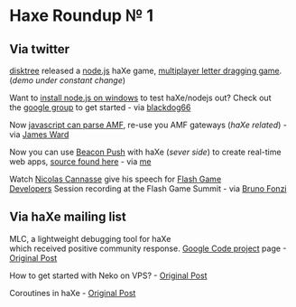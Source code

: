 [_template]: ../templates/roundup.html
# Haxe Roundup № 1

## Via twitter
[disktree][link 1] released a [node.js][link 2] haXe game, [multiplayer letter dragging game][link 3]. (*demo under constant change*)

Want to [install node.js on windows][link 4] to test haXe/nodejs out? Check out the [google group][link 5] to get started - via [blackdog66][link 6]

Now [javascript can parse AMF][link 7], re-use you AMF gateways (*haXe related*) - via [James Ward][link 8]

Now you can use [Beacon Push][link 9] with haXe (*sever side*) to create real-time web apps, [source found here][link 10] - via [me][link 11]

Watch [Nicolas Cannasse][link 12] give his speech for [Flash Game Developers][link 13] Session recording at the Flash Game Summit - via [Bruno Fonzi][link 14]

## Via haXe mailing list
MLC, a lightweight debugging tool for haXe which received positive community response. [Google Code project][link 15] page -[Original Post][link 16]

How to get started with Neko on VPS? - [Original Post][link 17]

Coroutines in haXe - [Original Post][link 18]

[link 1]: https://twitter.com/disktree "@disktree"
[link 2]: http://nodejs.org/ "node.js"
[link 3]: http://games.disktree.net/letter/ "multiplayer letter dragging game"
[link 4]: http://blog.dtrejo.com/how-to-install-nodejs-on-windows "Install node.js on Windows"
[link 5]: http://groups.google.com/group/haxe-nodejs "haXe/nodejs Google Group"
[link 6]: https://twitter.com/blackdog66 "@blackdog66"
[link 7]: http://www.jamesward.com/2010/07/07/amf-js-a-pure-javascript-amf-implementation/ "amf.js - A Pure JavaScript AMF Implementation"
[link 8]: https://twitter.com/riacowboy "@riacowboy"
[link 9]: http://beaconpush.com/ "Beacon Push"
[link 10]: http://dl.dropbox.com/u/4013303/BeaconPush.zip "BeaconPush haXe source"
[link 11]: http://twitter.com/skial "@skial"
[link 12]: http://ncannasse.fr/ "haXe overlord Nicolas Cannasse"
[link 13]: https://admin.adobe.acrobat.com/_a561260173/p90486240/ "Flash Game Developers Session"
[link 14]: https://twitter.com/BrunoFonzi "@BrunoFonzi"
[link 15]: http://code.google.com/p/hxmlc/ "MLC Google Code project page"
[link 16]: http://haxe.1354130.n2.nabble.com/MLC-Lightweight-Console-for-haXe-tp5262573p5262573.html "MLC, a lightweight debugging tool for haXe"
[link 17]: http://haxe.1354130.n2.nabble.com/haxe-Getting-started-with-Neko-on-VPS-tp5267124p5267124.html "How to get started with Neko on VPS"
[link 18]: http://haxe.1354130.n2.nabble.com/Coroutines-in-haXe-tp5241871p5241871.html "Coroutines in haXe"

